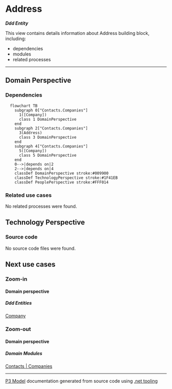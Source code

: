 ﻿
# Address

***Ddd Entity***  

This view contains details information about Address building block, including:
- dependencies
- modules
- related processes  

---



## Domain Perspective


### Dependencies

```mermaid
  flowchart TB
    subgraph 0["Contacts.Companies"]
      1([Company])
      class 1 DomainPerspective
    end
    subgraph 2["Contacts.Companies"]
      3(Address)
      class 3 DomainPerspective
    end
    subgraph 4["Contacts.Companies"]
      5([Company])
      class 5 DomainPerspective
    end
    0-->|depends on|2
    2-->|depends on|4
    classDef DomainPerspective stroke:#009900
    classDef TechnologyPerspective stroke:#1F41EB
    classDef PeoplePerspective stroke:#FFF014
```

### Related use cases

No related processes were found.  

## Technology Perspective


### Source code

No source code files were found.  

## Next use cases


### Zoom-in


#### Domain perspective


##### Ddd Entities

[Company](Company.md)  

### Zoom-out


#### Domain perspective


##### Domain Modules

[Contacts | Companies](Companies-module.md)  

---

[P3 Model](https://github.com/P3-model/P3-model) documentation generated from source code using [.net tooling](https://github.com/P3-model/P3-model-dotnet)